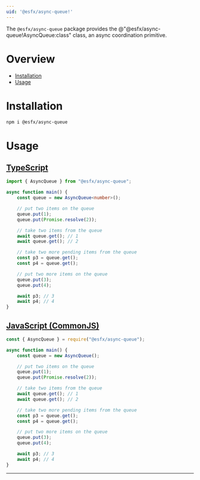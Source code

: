 ```yaml
---
uid: '@esfx/async-queue!'
---
```


The `@esfx/async-queue` package provides the @"@esfx/async-queue!AsyncQueue:class" class, an async coordination primitive.

# Overview

* [Installation](#installation)
* [Usage](#usage)

# Installation

```sh
npm i @esfx/async-queue
```

# Usage

## [TypeScript](#tab/ts)
```ts
import { AsyncQueue } from "@esfx/async-queue";

async function main() {
    const queue = new AsyncQueue<number>();

    // put two items on the queue
    queue.put(1);
    queue.put(Promise.resolve(2));

    // take two items from the queue
    await queue.get(); // 1
    await queue.get(); // 2

    // take two more pending items from the queue
    const p3 = queue.get();
    const p4 = queue.get();

    // put two more items on the queue
    queue.put(3);
    queue.put(4);

    await p3; // 3
    await p4; // 4
}
```

## [JavaScript (CommonJS)](#tab/js)
```js
const { AsyncQueue } = require("@esfx/async-queue");

async function main() {
    const queue = new AsyncQueue();

    // put two items on the queue
    queue.put(1);
    queue.put(Promise.resolve(2));

    // take two items from the queue
    await queue.get(); // 1
    await queue.get(); // 2

    // take two more pending items from the queue
    const p3 = queue.get();
    const p4 = queue.get();

    // put two more items on the queue
    queue.put(3);
    queue.put(4);

    await p3; // 3
    await p4; // 4
}
```

***
